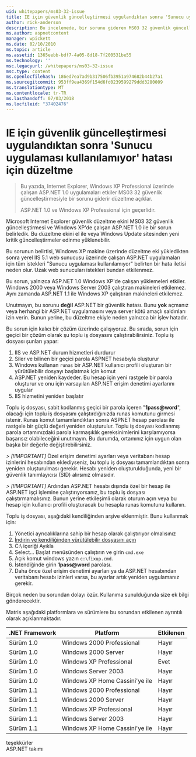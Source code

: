 ```yaml
---
uid: whitepapers/ms03-32-issue
title: IE için güvenlik güncelleştirmesi uygulandıktan sonra 'Sunucu uygulaması kullanılamıyor' hatası için düzeltme | Microsoft Docs
author: rick-anderson
description: Bu incelemede, bir sorunu gideren MS03 32 güvenlik güncelleştirmesiyle Wi üzerinde çalışan ASP.NET 1.0 uygulamaları etkiler Internet Explorer için düzeltme eki anlatılmaktadır...
ms.author: aspnetcontent
manager: wpickett
ms.date: 02/10/2010
ms.topic: article
ms.assetid: 1365eebb-bdf7-4a05-8d18-7f200531be55
ms.technology: ''
msc.legacyurl: /whitepapers/ms03-32-issue
msc.type: content
ms.openlocfilehash: 186ed7ea7ad9b317506fb3951a974682b44b27a1
ms.sourcegitcommit: 953ff9ea4369f154d6fd0239599279ddd3280009
ms.translationtype: MT
ms.contentlocale: tr-TR
ms.lasthandoff: 07/03/2018
ms.locfileid: "37402476"
---
```

<a name="fix-for-server-application-unavailable-error-after-applying-security-update-for-ie"></a>IE için güvenlik güncelleştirmesi uygulandıktan sonra 'Sunucu uygulaması kullanılamıyor' hatası için düzeltme
====================
> Bu yazıda, Internet Explorer, Windows XP Professional üzerinde çalışan ASP.NET 1.0 uygulamaları etkiler MS03 32 güvenlik güncelleştirmesiyle bir sorunu giderir düzeltme açıklar.
> 
> ASP.NET 1.0 ve Windows XP Professional için geçerlidir.


Microsoft Internet Explorer güvenlik düzeltme ekini MS03 32 güvenlik güncelleştirmesi ve Windows XP'de çalışan ASP.NET 1.0 ile bir sorun belirledik. Bu düzeltme ekini el ile veya Windows Update sitesinden yeni kritik güncelleştirmeler edinme yüklenebilir.

Bu sorunun belirtisi, Windows XP makine üzerinde düzeltme eki yükledikten sonra yerel IIS 5.1 web sunucusu üzerinde çalışan ASP.NET uygulamaları için tüm istekleri "Sunucu uygulaması kullanılamıyor" belirten bir hata iletisi neden olur. Uzak web sunucuları istekleri bundan etkilenmez.

Bu sorun, yalnızca ASP.NET 1.0 Windows XP'de çalışan yüklemeleri etkiler. Windows 2000 veya Windows Server 2003 çalıştıran makineleri etkilemez. Aynı zamanda ASP.NET 1.1 ile Windows XP çalıştıran makineleri etkilemez.

Unutmayın, bu sorunu **değil** ASP.NET bir güvenlik hatası. Bunu **yok** açmanız veya herhangi bir ASP.NET uygulamasını veya server kötü amaçlı saldırıları izin verin. Bunun yerine, bu düzeltme ekiyle neden yalnızca bir işlev hatadır.

Bu sorun için kalıcı bir çözüm üzerinde çalışıyoruz. Bu sırada, sorun için geçici bir çözüm olarak şu toplu iş dosyasını çalıştırabilirsiniz. Toplu iş dosyası şunları yapar:

1. IIS ve ASP.NET durum hizmetleri durdurur
2. Siler ve bilinen bir geçici parola ASPNET hesabıyla oluşturur
3. Windows kullanan `runas` bir ASP.NET kullanıcı profili oluşturan bir yürütülebilir dosyayı başlatmak için komut
4. ASP.NET yeniden kaydeder. Bu hesap için yeni rastgele bir parola oluşturur ve onu için varsayılan ASP.NET erişim denetimi ayarlarını uygular
5. IIS hizmetini yeniden başlatır

Toplu iş dosyası, sabit kodlanmış geçici bir parola içeren "<strong>1pass@word</strong>", olacağı için toplu iş dosyasını çalıştırdığınızda runas komutunu girmesi istenir. Runas komut tamamlandıktan sonra ASPNET hesap parolası ile rastgele bir güçlü değeri yeniden oluşturulur. Toplu iş dosyası kodlanmış parola ortamınızdaki parola karmaşıklık gereksinimlerini karşılamıyorsa başarısız olabileceğini unutmayın. Bu durumda, ortamınız için uygun olan başka bir değerle değiştirebilirsiniz.

*> [!IMPORTANT]* Özel erişim denetimi ayarları veya veritabanı hesap izinlerini hesabından eklediyseniz, bu toplu iş dosyası tamamlandıktan sonra yeniden oluşturulması gerekir. Hesabı yeniden oluşturulduğunda, yeni bir güvenlik tanımlayıcısı (SID) alırsınız olmasıdır.

*> [!IMPORTANT]* Ardından ASP.NET hesabı dışında özel bir hesap ile ASP.NET işçi işlemine çalıştırıyorsanız, bu toplu iş dosyası çalıştırmamalısınız. Bunun yerine etkileşimli olarak oturum açın veya bu hesap için kullanıcı profili oluşturacak bu hesapla runas komutunu kullanın.

Toplu iş dosyası, aşağıdaki kendiliğinden arşive eklenmiştir. Bunu kullanmak için:

1. Yönetici ayrıcalıklarına sahip bir hesap olarak çalıştırıyor olmalısınız
2. [İndirin ve kendiliğinden yürütülebilir dosyasını açın](ms03-32-issue/_static/fixup1.exe)
3. C:\ içeriği Ayıkla
4. Select... Başlat menüsünden çalıştırın ve girin `cmd.exe`
5. Açık komut windows yazın `c:\fixup.cmd`.
6. İstendiğinde girin <strong>1pass@word</strong> parolası.
7. Daha önce özel erişim denetimi ayarları ya da ASP.NET hesabından veritabanı hesabı izinleri varsa, bu ayarlar artık yeniden uygulamanız gerekir.

Birçok neden bu sorundan dolayı özür. Kullanıma sunulduğunda size ek bilgi gönderecektir.

Matris aşağıdaki platformlara ve sürümlere bu sorundan etkilenen ayrıntılı olarak açıklanmaktadır.

| .NET Framework | Platform | Etkilenen |
| --- | --- | --- |
| Sürüm 1.0 | Windows 2000 Professional | Hayır |
| Sürüm 1.0 | Windows 2000 Server | Hayır |
| Sürüm 1.0 | Windows XP Professional | Evet |
| Sürüm 1.0 | Windows Server 2003 | Hayır |
| Sürüm 1.0 | Windows XP Home Cassini'ye ile | Hayır |
| Sürüm 1.1 | Windows 2000 Professional | Hayır |
| Sürüm 1.1 | Windows 2000 Server | Hayır |
| Sürüm 1.1 | Windows XP Professional | Hayır |
| Sürüm 1.1 | Windows Server 2003 | Hayır |
| Sürüm 1.1 | Windows XP Home Cassini'ye ile | Hayır |

teşekkürler   
 ASP.NET takımı
